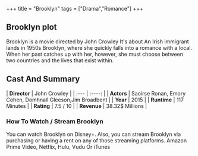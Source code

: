 +++
title = "Brooklyn"
tags = ["Drama","Romance"]
+++
## Brooklyn plot
Brooklyn is a movie directed by John Crowley It's about An Irish immigrant lands in 1950s Brooklyn, where she quickly falls into a romance with a local. When her past catches up with her, however, she must choose between two countries and the lives that exist within.
## Cast And Summary
| **Director**      | John Crowley |
    | :---        |    :----:   |
    |  **Actors** | Saoirse Ronan, Emory Cohen, Domhnall Gleeson,Jim Broadbent |
    | **Year**   | 2015    |
    |  **Runtime** | 117 Minutes |
    |  **Rating** | 7.5 / 10 | 
    |  **Revenue** | 38.32$ Millions |
### How To Watch / Stream Brooklyn
You can watch Brooklyn on Disney+.
Also, you can stream Brooklyn via purchasing or having a rent on any of those streaming platforms.
Amazon Prime Video, Netflix, Hulu, Vudu Or iTunes